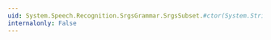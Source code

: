 ```yaml
---
uid: System.Speech.Recognition.SrgsGrammar.SrgsSubset.#ctor(System.String)
internalonly: False
---
```

